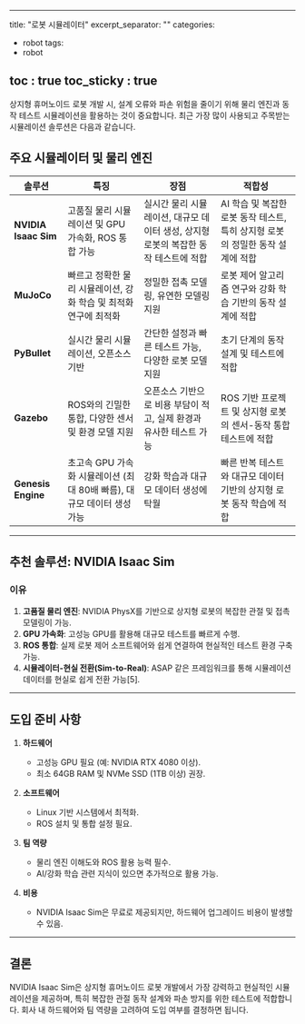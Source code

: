 
---
title: "로봇 시뮬레이터"
excerpt_separator: "<!--more-->"
categories:
  - robot
tags:
  - robot

toc : true
toc_sticky : true
---

상지형 휴머노이드 로봇 개발 시, 설계 오류와 파손 위험을 줄이기 위해 물리 엔진과 동작 테스트 시뮬레이션을 활용하는 것이 중요합니다. 최근 가장 많이 사용되고 주목받는 시뮬레이션 솔루션은 다음과 같습니다.

## 주요 시뮬레이터 및 물리 엔진

| **솔루션**            | **특징**                                                                                          | **장점**                                                                                     | **적합성**                                                                                             |
|-----------------------|--------------------------------------------------------------------------------------------------|---------------------------------------------------------------------------------------------|-------------------------------------------------------------------------------------------------------|
| **NVIDIA Isaac Sim**   | 고품질 물리 시뮬레이션 및 GPU 가속화, ROS 통합 가능                                                | 실시간 물리 시뮬레이션, 대규모 데이터 생성, 상지형 로봇의 복잡한 동작 테스트에 적합            | AI 학습 및 복잡한 로봇 동작 테스트, 특히 상지형 로봇의 정밀한 동작 설계에 적합                        |
| **MuJoCo**             | 빠르고 정확한 물리 시뮬레이션, 강화 학습 및 최적화 연구에 최적화                                   | 정밀한 접촉 모델링, 유연한 모델링 지원                                                       | 로봇 제어 알고리즘 연구와 강화 학습 기반의 동작 설계에 적합                                           |
| **PyBullet**           | 실시간 물리 시뮬레이션, 오픈소스 기반                                                             | 간단한 설정과 빠른 테스트 가능, 다양한 로봇 모델 지원                                         | 초기 단계의 동작 설계 및 테스트에 적합                                                                |
| **Gazebo**             | ROS와의 긴밀한 통합, 다양한 센서 및 환경 모델 지원                                                | 오픈소스 기반으로 비용 부담이 적고, 실제 환경과 유사한 테스트 가능                             | ROS 기반 프로젝트 및 상지형 로봇의 센서-동작 통합 테스트에 적합                                       |
| **Genesis Engine**     | 초고속 GPU 가속화 시뮬레이션 (최대 80배 빠름), 대규모 데이터 생성 가능                              | 강화 학습과 대규모 데이터 생성에 탁월                                                       | 빠른 반복 테스트와 대규모 데이터 기반의 상지형 로봇 동작 학습에 적합                                  |

---

## 추천 솔루션: NVIDIA Isaac Sim

### 이유
1. **고품질 물리 엔진**: NVIDIA PhysX를 기반으로 상지형 로봇의 복잡한 관절 및 접촉 모델링이 가능.
2. **GPU 가속화**: 고성능 GPU를 활용해 대규모 테스트를 빠르게 수행.
3. **ROS 통합**: 실제 로봇 제어 소프트웨어와 쉽게 연결하여 현실적인 테스트 환경 구축 가능.
4. **시뮬레이터-현실 전환(Sim-to-Real)**: ASAP 같은 프레임워크를 통해 시뮬레이션 데이터를 현실로 쉽게 전환 가능[5].

---

## 도입 준비 사항

1. **하드웨어**
   - 고성능 GPU 필요 (예: NVIDIA RTX 4080 이상).
   - 최소 64GB RAM 및 NVMe SSD (1TB 이상) 권장.

2. **소프트웨어**
   - Linux 기반 시스템에서 최적화.
   - ROS 설치 및 통합 설정 필요.

3. **팀 역량**
   - 물리 엔진 이해도와 ROS 활용 능력 필수.
   - AI/강화 학습 관련 지식이 있으면 추가적으로 활용 가능.

4. **비용**
   - NVIDIA Isaac Sim은 무료로 제공되지만, 하드웨어 업그레이드 비용이 발생할 수 있음.

---

## 결론

NVIDIA Isaac Sim은 상지형 휴머노이드 로봇 개발에서 가장 강력하고 현실적인 시뮬레이션을 제공하며, 특히 복잡한 관절 동작 설계와 파손 방지를 위한 테스트에 적합합니다. 회사 내 하드웨어와 팀 역량을 고려하여 도입 여부를 결정하면 됩니다.

